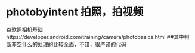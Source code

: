 # photobyintent 拍照，拍视频
谷歌照相机基础https://developer.android.com/training/camera/photobasics.html
##其中判断非空什么的处理的比较全面，不错，很严谨的代码
